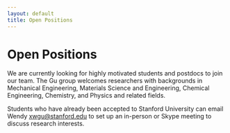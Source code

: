 ```yaml
---
layout: default
title: Open Positions
---
```


# Open Positions

We are currently looking for highly motivated students and postdocs to join our team. The Gu group welcomes researchers with backgrounds in Mechanical Engineering, Materials Science and Engineering, Chemical Engineering, Chemistry, and Physics and related fields.

Students who have already been accepted to Stanford University can email Wendy <a href="mailto:xwgu@stanford.edu">xwgu@stanford.edu</a> to set up an in-person or Skype meeting to discuss research interests.

